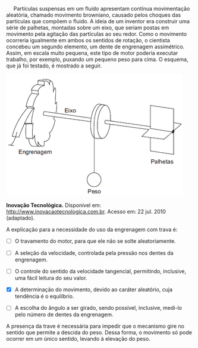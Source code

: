 

     Partículas suspensas em um fluido apresentam contínua movimentação aleatória, chamado movimento browniano, causado pelos choques das partículas que compõem o fluido. A ideia de um inventor era construir uma série de palhetas, montadas sobre um eixo, que seriam postas em movimento pela agitação das partículas ao seu redor. Como o movimento ocorreria igualmente em ambos os sentidos de rotação, o cientista concebeu um segundo elemento, um dente de engrenagem assimétrico. Assim, em escala muito pequena, este tipo de motor poderia executar trabalho, por exemplo, puxando um pequeno peso para cima. O esquema, que já foi testado, é mostrado a seguir.

![](4534b0e9-e010-1271-1625-272de62755c6.png)

**Inovação Tecnológica.** Disponível em: http://www.inovacaotecnologica.com.br. Acesso em: 22 jul. 2010 (adaptado).

A explicação para a necessidade do uso da engrenagem com trava é:



- [ ] O travamento do motor, para que ele não se solte aleatoriamente.
- [ ] A seleção da velocidade, controlada pela pressão nos dentes da engrenagem.
- [ ] O controle do sentido da velocidade tangencial, permitindo, inclusive, uma fácil leitura do seu valor.
- [x] A determinação do movimento, devido ao caráter aleatório, cuja tendência é o equilíbrio.
- [ ] A escolha do ângulo a ser girado, sendo possível, inclusive, medi-lo pelo número de dentes da engrenagem.


A presença da trave é necessária para impedir que o mecanismo gire no sentido que permite a descida do peso. Dessa forma, o movimento só pode ocorrer em um único sentido, levando à elevação do peso.
